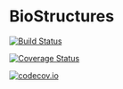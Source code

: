 # BioStructures

[![Build Status](https://travis-ci.org/jgreener64/BioStructures.jl.svg?branch=master)](https://travis-ci.org/jgreener64/BioStructures.jl)

[![Coverage Status](https://coveralls.io/repos/jgreener64/BioStructures.jl/badge.svg?branch=master&service=github)](https://coveralls.io/github/jgreener64/BioStructures.jl?branch=master)

[![codecov.io](http://codecov.io/github/jgreener64/BioStructures.jl/coverage.svg?branch=master)](http://codecov.io/github/jgreener64/BioStructures.jl?branch=master)
